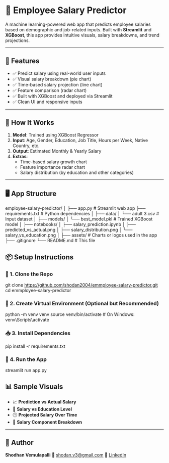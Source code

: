 # 💼 Employee Salary Predictor 
A machine learning-powered web app that predicts employee salaries based on demographic and job-related inputs. Built with **Streamlit** and **XGBoost**, this app provides intuitive visuals, salary breakdowns, and trend projections.

---

## 🚀 Features

- ✅ Predict salary using real-world user inputs  
- ✅ Visual salary breakdown (pie chart)  
- ✅ Time-based salary projection (line chart)  
- ✅ Feature comparison (radar chart)  
- ✅ Built with XGBoost and deployed via Streamlit  
- ✅ Clean UI and responsive inputs  

---

## 🧠 How It Works

1. **Model**: Trained using XGBoost Regressor  
2. **Input**: Age, Gender, Education, Job Title, Hours per Week, Native Country, etc.  
3. **Output**: Estimated Monthly & Yearly Salary  
4. **Extras**:
   - Time-based salary growth chart  
   - Feature importance radar chart  
   - Salary distribution (by education and other categories)

---

## 🖥️ App Structure


employee-salary-predictor/
│
├── app.py                      # Streamlit web app
├── requirements.txt            # Python dependencies
│
├── data/
│   └── adult 3.csv             # Input dataset
│
├── models/
│   └── best\_model.pkl          # Trained XGBoost model
│
├── notebooks/
│   ├── salary\_prediction.ipynb
│   ├── predicted\_vs\_actual.png
│   ├── salary\_distribution.png
│   └── salary\_vs\_education.png
│
├── assets/                     # Charts or logos used in the app
├── .gitignore
└── README.md                   # This file


## 📦 Setup Instructions

### 🔧 1. Clone the Repo
git clone https://github.com/shodan2004/emmployee-salary-predictor.git
cd emmployee-salary-predictor


### 🐍 2. Create Virtual Environment (Optional but Recommended)
python -m venv venv
source venv/bin/activate        # On Windows: venv\Scripts\activate

### 📥 3. Install Dependencies
pip install -r requirements.txt


### 🚪 4. Run the App
streamlit run app.py

## 📊 Sample Visuals

* 📈 **Prediction vs Actual Salary**
* 🧠 **Salary vs Education Level**
* 🕒 **Projected Salary Over Time**
* 🥧 **Salary Component Breakdown**

---

## 👤 Author

**Shodhan Vemulapalli**
📧 [shodan.v3@gmail.com](mailto:shodan.v3@gmail.com)
🔗 [LinkedIn](http://www.linkedin.com/in/shodhan-vemulapalli)
